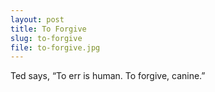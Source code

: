```yaml
---
layout: post
title: To Forgive
slug: to-forgive
file: to-forgive.jpg
---
```


<p>Ted says, “To err is human. To forgive, canine.” </p>